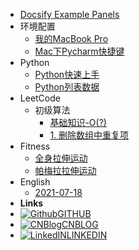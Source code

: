 - [Docsify Example Panels](index.md)
- 环境配置
  - [我的MacBook Pro](Env_Settings/2021-06-27-Hello_Mac_Book_Pro.md)
  - [Mac下Pycharm快捷键](Env_Settings/2021-07-10-Mac_Pycharm_KeyMap.md)
- Python
  - [Python快速上手](Python/2021-07-05-Python快速上手.md)
  - [Python列表数据](Python/2021-07-05-Python列表数据.md)
- LeetCode
  - 初级算法
    - [基础知识-O(?)](LeetCode/2021-07-04-算法的时间复杂度与空间复杂度.md)
    - [1. 删除数组中重复项](LeetCode/2021-07-04-删除排序数组中的重复项.md)
- Fitness
  - [全身拉伸运动](Fitness/2021-07-11_全身拉伸运动-初级.md)
  - [帕梅拉拉伸运动](Fitness/2021-07-17_帕梅拉拉伸-中级.md)
- English
  - [2021-07-18](English/2021-07-18.md)
- **Links**
- [![Github](https://icongr.am/simple/github.svg?color=808080&size=32)GITHUB](https://github.com/Sirius0301)
- [![CNBlog](https://icongr.am/simple/bloglovin.svg?color=808080&size=32)CNBLOG](https://www.cnblogs.com/sirius-wang/)
- [![LinkedIN](https://icongr.am/fontawesome/linkedin.svg?colored&size=32)LINKEDIN](https://www.linkedin.com/in/shimin-wang-5811521aa/)

